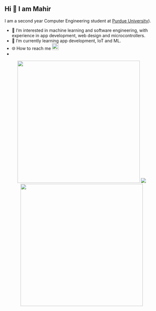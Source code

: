## Hi 👋 I am Mahir 
I am a second year Computer Engineering student at [Purdue University](https://www.purdue.edu/)).
- 👀 I’m interested in machine learning and software engineering, with experience in app development, web design and microcontrollers.
- 🌱 I’m currently learning app development, IoT and ML.
- 🌐 How to reach me <a href="https://www.linkedin.com/in/shahmdmahir03" target="_blank" rel="nofollow"><img alt="Linkdein" width="22px" src="https://cdn.jsdelivr.net/npm/simple-icons@v3/icons/linkedin.svg" /></a>
- 
<p align = "center">
  <img src = "https://github-readme-stats.vercel.app/api?username=shah527&show_icons=true&theme=darcula" width = 400>
  <img src = "https://github-readme-stats.vercel.app/api/top-langs/?username=shah527&layout=compact&hide_border=true&theme=darcula&bg_color=00000000&langs_count=6&hide=jupyter%20notebook,tex,css,php">
  <img src = "https://github-readme-streak-stats.herokuapp.com?user=shah527&theme=darcula&hide_border=true" width = 400>
</p>

